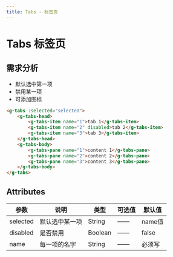 ```yaml
---
title: Tabs - 标签页
---
```

# Tabs 标签页

## 需求分析

- 默认选中第一项
- 禁用某一项
- 可添加图标


<ClientOnly>
  <tabs-demos></tabs-demos>
</ClientOnly>

``` html
<g-tabs :selected="selected">
    <g-tabs-head>
        <g-tabs-item name="1">tab 1</g-tabs-item>
        <g-tabs-item name="2" disabled>tab 2</g-tabs-item>
        <g-tabs-item name="3">tab 3</g-tabs-item>
    </g-tabs-head>
    <g-tabs-body>
        <g-tabs-pane name="1">content 1</g-tabs-pane>
        <g-tabs-pane name="2">content 2</g-tabs-pane>
        <g-tabs-pane name="3">content 3</g-tabs-pane>
    </g-tabs-body>
</g-tabs>
```

## Attributes 

| 参数          | 说明           | 类型    | 可选值 | 默认值 |
| ------------- | -------------- | ------- | ------ | ---- |
| selected | 默认选中某一项 | String  | —— | name值 |
| disabled      | 是否禁用       | Boolean | —— | false |
| name          | 每一项的名字   | String  | —— | 必须写 |